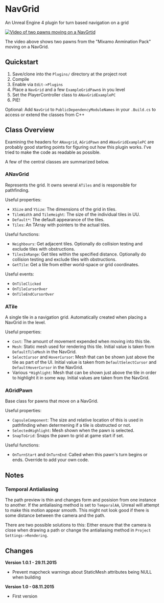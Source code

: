 # NavGrid
An Unreal Engine 4 plugin for turn based navigation on a grid

[![Video of two pawns moving on a NavGrtid](http://img.youtube.com/vi/FoqGXE3b7FE/0.jpg)](http://www.youtube.com/watch?v=FoqGXE3b7FE)

The video above shows two pawns from the "Mixamo Anmination Pack" moving on a NavGrid.

## Quickstart
1. Save/clone into the `Plugins/` directory at the project root
2. Compile
3. Enable via `Edit->Plugins`
4. Place a `NavGrid` and a few `ExampleGridPawn`s in you level
5. Set the PlayerController class to `ANavGridExamplePC`
6. PIE!

Optional: Add `NavGrid` to `PublicDependencyModuleNames` in your `.Build.cs` to access or extend the classes from C++

## Class Overview
Examining the headers for `ANavgrid`, `AGridPawn` and `ANavGridExamplePC` are probably good starting points for figuring out how this plugin works. I've tried to make the code as readable as possible.

A few of the central classes are summarized below.

### ANavGrid
Represents the grid. It owns several `ATiles` and is responsible for pathfinding.

Useful properties:
* `XSize` and `YSize`: The dimensions of the grid in tiles.
* `TileWidth` and `TileHeight`: The size of the individual tiles in UU.
* `Default*`: The default appearance of the tiles.
* `Tiles`: An TArray with pointers to the actual tiles.

Useful functions:
* `Neighbours`: Get adjacent tiles. Optionally do collision testing and exclude tiles with obstructions.
* `TilesInRange`: Get tiles within the specified distance. Optionally do collision testing and exclude tiles with obstructions.
* `GetTile`: Get a tile from either world-space or grid coordinates.

Useful events:
* `OnTileClicked`
* `OnTileCursorOver`
* `OnTileEndCursorOver`

### ATile
A single tile in a navigation grid. Automatically created when placing a NavGrid in the level.

Useful properties:
* `Cost`: The amount of movement expended when moving into this tile.
* `Mesh`: Static mesh used for rendering this tile. Initial value is taken from `DefaultTileMesh` in the NavGrid.
* `SelectCursor` and `HoverCursor`: Mesh that can be shown just above the tile as part of the UI. Initial value is taken from `DefaultSelectCursor` and `DefaultHoverCursor` in the NavGrid.
* Various `*Highlight`: Mesh that can be shown just above the tile in order to highlight it in some way. Initial values are taken from the NavGrid.

### AGridPawn
Base class for pawns that move on a NavGrid.

Useful properties:
* `CapsuleComponent`: The size and relative location of this is used in pathfinding when determening if a tile is obstructed or not. 
* `SelectedHighlight`: Mesh shown when the pawn is selected.
* `SnapToGrid`: Snaps the pawn to grid at game start if set.

Useful functions:
* `OnTurnStart` and `OnTurnEnd`: Called when this pawn's turn begins or ends. Override to add your own code.

## Notes

### Temporal Antialiasing
The path preview is thin and changes form and posision from one instance to another. If the antialiasing method is set to `TemporalAA`, Unreal will attempt to make this motion appear smooth. This might not look good if there is some distance between the camera and the path.

There are two possible solutions to this: Either ensure that the camera is close when drawing a path or change the antialiasing method in `Project Settings->Rendering`.

## Changes
**Version 1.0.1 - 29.11.2015**
* Prevent mapcheck warnings about StaticMesh attributes being NULL when building 

**Version 1.0 - 08.11.2015**
* First version
